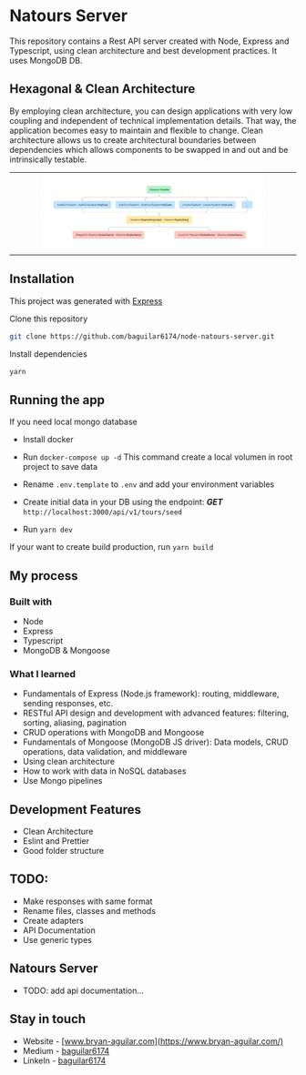# Natours Server

This repository contains a Rest API server created with Node, Express and Typescript, using clean architecture and best development practices. It uses MongoDB DB.

## Hexagonal & Clean Architecture

By employing clean architecture, you can design applications with very low coupling and independent of technical implementation details. That way, the application becomes easy to maintain and flexible to change. Clean architecture allows us to create architectural boundaries between dependencies which allows components to be swapped in and out and be intrinsically testable.

<table>
  <tr>
    <td align="center" valign="center"><img src="./media/api_structure.png" width="80%"></td>
  </tr>
</table>

## Installation

This project was generated with [Express](https://expressjs.com/)

Clone this repository

```bash
git clone https://github.com/baguilar6174/node-natours-server.git
```

Install dependencies

```bash
yarn
```

## Running the app

If you need local mongo database

- Install docker
- Run `docker-compose up -d` This command create a local volumen in root project to save data

- Rename `.env.template` to `.env` and add your environment variables
- Create initial data in your DB using the endpoint: _**GET**_ `http://localhost:3000/api/v1/tours/seed`
- Run `yarn dev`

If your want to create build production, run `yarn build`

## My process

### Built with

- Node
- Express
- Typescript
- MongoDB & Mongoose

### What I learned

- Fundamentals of Express (Node.js framework): routing, middleware, sending responses, etc.
- RESTful API design and development with advanced features: filtering, sorting, aliasing, pagination
- CRUD operations with MongoDB and Mongoose
- Fundamentals of Mongoose (MongoDB JS driver): Data models, CRUD operations, data validation, and middleware
- Using clean architecture
- How to work with data in NoSQL databases
- Use Mongo pipelines

## Development Features

- Clean Architecture
- Eslint and Prettier
- Good folder structure

## TODO:

- Make responses with same format
- Rename files, classes and methods
- Create adapters
- API Documentation
- Use generic types

## Natours Server

- TODO: add api documentation...

## Stay in touch

- Website - [www.bryan-aguilar.com](https://www.bryan-aguilar.com/)
- Medium - [baguilar6174](https://baguilar6174.medium.com/)
- LinkeIn - [baguilar6174](https://www.linkedin.com/in/baguilar6174)
